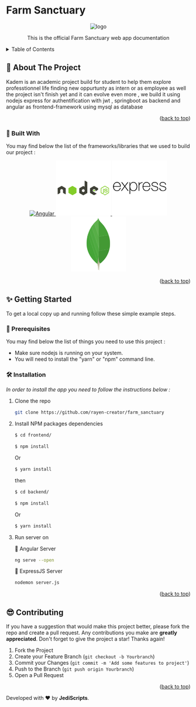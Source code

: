 #  Farm Sanctuary
<div id="top" align="center">
 

  
 
  
  <p align="center">
  <img src="https://user-images.githubusercontent.com/57809239/221207130-48888987-0e17-4e94-9000-cc62cbf0fd9c.png" alt="logo" width="30%" height="300px" />

This is the official Farm Sanctuary web app documentation <br/>
  </p>

 </div>

  
  <!-- TABLE OF CONTENTS -->
<details>
  <summary>Table of Contents</summary>
  <ol>
    <li>
      <a href="#-about-the-project">About The Project</a>
      <ul>
        <li><a href="#-built-with">Built With</a></li>
      </ul>
    </li>
    <li>
      <a href="#-getting-started">Getting Started</a>
      <ul>
        <li><a href="#-prerequisites">Prerequisites</a></li>
        <li><a href="#-installation">Installation</a></li>
      </ul>
    </li>
    <li><a href="#-contributing">Contributing</a></li>


  </ol>
</details>

## 📃 About The Project
Kadem is an academic project build for student to help them explore professtionnel life finding new oppurtunty as intern or as employee as well the project isn't finish yet and it can evolve even more , we build it using nodejs express for authentification with jwt , springboot as backend and angular as frontend-framework using mysql as database 






<p align="right">(<a href="#top">back to top</a>)</p>

### 🚀 Built With

 You may find below the list of the frameworks/libraries that we used to build our project :
<br/>


  <div align="center">
	

	
 <a href="https://angular.io/" title="Angular">
   <img src="https://github.com/get-icon/geticon/raw/master/icons/angular-icon.svg" alt="Angular" width="150" height="150">
  </a>

	
  <a href="https://nodejs.org/en/">
    <img src="https://github.com/devicons/devicon/blob/master/icons/nodejs/nodejs-original-wordmark.svg" title="NodeJS" alt="NodeJS" width="150" height="150"/>
 </a>
  <a href="http://expressjs.com/">
    <img src="https://github.com/devicons/devicon/blob/master/icons/express/express-original-wordmark.svg" title="ExpressJS" alt="ExpressJS" width="150" height="150"/>
    </a>
      <a href="http://expressjs.com/">
    <img src="https://github.com/devicons/devicon/blob/master/icons/mongodb/mongodb-original.svg" title="Mongodb" alt="Mongodb" width="150" height="150"/>
    </a>
    
  
 
  </div>
  
<p align="right">(<a href="#top">back to top</a>)</p>



<!-- GETTING STARTED -->
## ✨ Getting Started
To get a local copy up and running follow these simple example steps.

### 🚧 Prerequisites

You may find below the list of things you need to use this project :
* Make sure nodejs is running on your system.
* You will need to install the "yarn" or "npm" command line.

### 🛠 Installation

_In order to install the app you need to follow the instructions below :_

1. Clone the repo
   ```sh
   git clone https://github.com/rayen-creator/farm_sanctuary
   ```
2. Install NPM packages dependencies <br/>

   ```sh
   $ cd frontend/
   ```

   ```sh
   $ npm install 
   ```
   Or 
   
    ```sh
   $ yarn install 
   ```
   then 
      ```sh
   $ cd backend/
   ```

   ```sh
   $ npm install 
   ```
   Or 
   
    ```sh
   $ yarn install 
   ```
   
3. Run  server on <br/> 
   
   📍 Angular Server
   ```sh
   ng serve --open
   ```
   📍 ExpressJS Server
    ```sh
   nodemon server.js
   ```

 

<p align="right">(<a href="#top">back to top</a>)</p>






<!-- CONTRIBUTING -->
## 😎 Contributing

If you have a suggestion that would make this project better, please fork the repo and create a pull request. Any contributions you make are **greatly appreciated**.
Don't forget to give the project a star! Thanks again!

1. Fork the Project
2. Create your Feature Branch (`git checkout -b Yourbranch`)
3. Commit your Changes (`git commit -m 'Add some features to project'`)
4. Push to the Branch (`git push origin Yourbranch`)
5. Open a Pull Request

<p align="right">(<a href="#top">back to top</a>)</p>





<!-- MARKDOWN LINKS & IMAGES -->
<!-- https://www.markdownguide.org/basic-syntax/#reference-style-links -->

Developed with :heart: by **JediScripts**.
